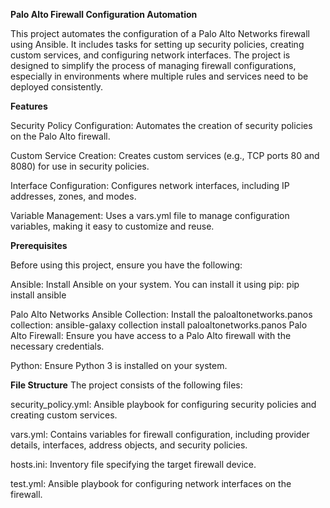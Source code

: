 **Palo Alto Firewall Configuration Automation**

This project automates the configuration of a Palo Alto Networks firewall using Ansible. It includes tasks for setting up security policies, creating custom services, and configuring network interfaces. The project is designed to simplify the process of managing firewall configurations, especially in environments where multiple rules and services need to be deployed consistently.

**Features**

Security Policy Configuration: Automates the creation of security policies on the Palo Alto firewall.

Custom Service Creation: Creates custom services (e.g., TCP ports 80 and 8080) for use in security policies.

Interface Configuration: Configures network interfaces, including IP addresses, zones, and modes.

Variable Management: Uses a vars.yml file to manage configuration variables, making it easy to customize and reuse.

**Prerequisites**

Before using this project, ensure you have the following:

Ansible: Install Ansible on your system. You can install it using pip:
pip install ansible

Palo Alto Networks Ansible Collection: Install the paloaltonetworks.panos collection:
ansible-galaxy collection install paloaltonetworks.panos
Palo Alto Firewall: Ensure you have access to a Palo Alto firewall with the necessary credentials.

Python: Ensure Python 3 is installed on your system.

**File Structure**
The project consists of the following files:

security_policy.yml: Ansible playbook for configuring security policies and creating custom services.

vars.yml: Contains variables for firewall configuration, including provider details, interfaces, address objects, and security policies.

hosts.ini: Inventory file specifying the target firewall device.

test.yml: Ansible playbook for configuring network interfaces on the firewall.
